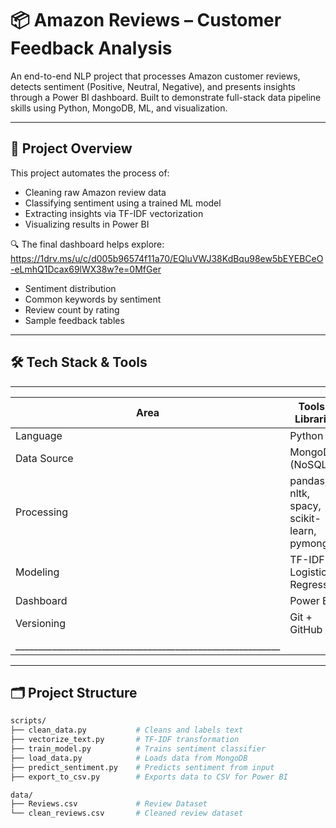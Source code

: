 # 📦 Amazon Reviews – Customer Feedback Analysis

An end-to-end NLP project that processes Amazon customer reviews, detects sentiment (Positive, Neutral, Negative), and presents insights through a Power BI dashboard. Built to demonstrate full-stack data pipeline skills using Python, MongoDB, ML, and visualization.

---

## 🚀 Project Overview

This project automates the process of:
- Cleaning raw Amazon review data
- Classifying sentiment using a trained ML model
- Extracting insights via TF-IDF vectorization
- Visualizing results in Power BI

🔍 The final dashboard helps explore: https://1drv.ms/u/c/d005b96574f11a70/EQluVWJ38KdBqu98ew5bEYEBCeO-eLmhQ1Dcax69lWX38w?e=0MfGer 
- Sentiment distribution
- Common keywords by sentiment
- Review count by rating
- Sample feedback tables

---

## 🛠️ Tech Stack & Tools
____________________________________________________________
| Area       | Tools & Libraries                           |
|------------|---------------------------------------------|
| Language   | Python 3.x                                  |
| Data Source| MongoDB (NoSQL)                             |
| Processing | pandas, nltk, spacy, scikit-learn, pymongo  |
| Modeling   | TF-IDF + Logistic Regression                |
| Dashboard  | Power BI                                    |
| Versioning | Git + GitHub                                |
|__________________________________________________________|
---

## 🗂️ Project Structure

```bash
scripts/
├── clean_data.py           # Cleans and labels text
├── vectorize_text.py       # TF-IDF transformation
├── train_model.py          # Trains sentiment classifier
├── load_data.py            # Loads data from MongoDB
├── predict_sentiment.py    # Predicts sentiment from input
├── export_to_csv.py        # Exports data to CSV for Power BI

data/
├── Reviews.csv             # Review Dataset
└── clean_reviews.csv       # Cleaned review dataset
